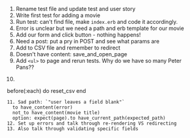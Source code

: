 1. Rename test file and update test and user story
2. Write first test for adding a movie
3. Run test: can't find file, make `index.erb` and code it accordingly.
4. Error is unclear but we need a path and erb template for our movie
5. Add our form and click button - nothing happens!
6. Need a post: put a pry in POST and see what params are
7. Add to CSV file and remember to redirect
8. Doesn't have content: save_and_open_page
9. Add `<ul>` to page and rerun tests. Why do we have so many Peter Pans??
10. ```
before(:each) do
  reset_csv
end
```
11. Sad path: `"user leaves a field blank"`
  to have_content(error)
  not_to have_content(movie title)
  option: expect(page).to have_current_path(expected_path)
12. Set up errors and talk through re-rendering VS redirecting
13. Also talk through validating specific fields
